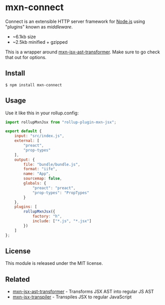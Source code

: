 # mxn-connect

Connect is an extensible HTTP server framework for [Node.js](http://nodejs.org) using "plugins" known as _middleware_.

- ~6.1kb size
- ~2.5kb minified + gzipped

This is a wrapper around [mxn-jsx-ast-transformer](https://github.com/ZimNovich/mxn-jsx-ast-transformer). Make sure to go check that out for options.

## Install

```
$ npm install mxn-connect
```

## Usage

Use it like this in your rollup.config:

```js
import rollupMxnJsx from "rollup-plugin-mxn-jsx";

export default {
	input: "src/index.js",
	external: [
		"preact",
		"prop-types"
	],
	output: {
		file: "bundle/bundle.js",
		format: "iife",
		name: "App",
		sourcemap: false,
		globals: {
			"preact": "preact",
			"prop-types": "PropTypes"
		}
	},
	plugins: [
		rollupMxnJsx({
			factory: "h",
			include: ["*.js", "*.jsx"]
		})
	]
};

```

## License

This module is released under the MIT license.

## Related

- [mxn-jsx-ast-transformer](https://github.com/ZimNovich/mxn-jsx-ast-transformer) - Transforms JSX AST into regular JS AST
- [mxn-jsx-transpiler](https://github.com/ZimNovich/mxn-jsx-transpiler) - Transpiles JSX to regular JavaScript
